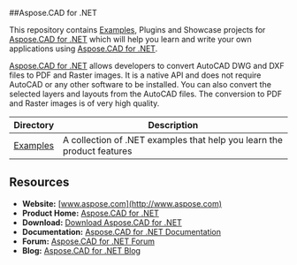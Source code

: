 ##Aspose.CAD for .NET

This repository contains [Examples](https://github.com/aspose-cad/Aspose.CAD-for-.NET/tree/master/Examples), Plugins and Showcase projects for [Aspose.CAD for .NET](http://www.aspose.com/downloads/cad/net) which will help you learn and write your own applications using [Aspose.CAD for .NET](http://www.aspose.com/downloads/cad/net).

[Aspose.CAD for .NET](http://www.aspose.com/downloads/cad/net) allows developers to convert AutoCAD DWG and DXF files to PDF and Raster images. It is a native API and does not require AutoCAD or any other software to be installed. You can also convert the selected layers and layouts from the AutoCAD files. The conversion to PDF and Raster images is of very high quality.

<p align="center">

  <a title="Download complete Aspose.CAD for .NET source code" href=" https://github.com/aspose-cad/Aspose.CAD-for-.NET/archive/master.zip ">
  </a>
</p>

Directory | Description
--------- | -----------
[Examples]( https://github.com/aspose-cad/Aspose.CAD-for-.NET/tree/master/Examples)  | A collection of .NET examples that help you learn the product features

## Resources

+ **Website:** [www.aspose.com](http://www.aspose.com)
+ **Product Home:** [Aspose.CAD for .NET](http://www.aspose.com/products/cad/net)
+ **Download:** [Download Aspose.CAD for .NET](http://www.aspose.com/downloads/cad/net)
+ **Documentation:** [Aspose.CAD for .NET Documentation](http://www.aspose.com/docs/display/cadnet/Home)
+ **Forum:** [Aspose.CAD for .NET Forum](http://www.aspose.com/community/forums/aspose.cad-product-family/540/showforum.aspx)
+ **Blog:** [Aspose.CAD for .NET Blog](http://www.aspose.com/blogs/aspose-products/aspose.cad-product-family.html)
